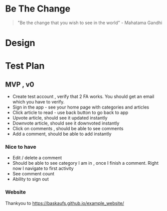 # Be The Change
> "Be the change that you wish to see in the world" - Mahatama Gandhi 

# Design 

# Test Plan
## MVP , v0
  * Create test account , verify that 2 FA works. You should get an email which you have to verify. 
  * Sign in the app - see your home page with categories and articles
  * Click article to read - use back button to go back to app
  * Upvote article, should see it updated instantly
  * Downvote article, should see it downvoted instantly
  * Click on comments , should be able to see comments 
  * Add a comment, should be able to add instantly 
### Nice to have
  * Edit / delete a comment
  * Should be able to see category I am in , once I finish a comment. Right now I navigate to first activity 
  * See comment count
  * Ability to sign out
  
### Website
Thankyou to https://baskaufs.github.io/example_website/
